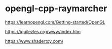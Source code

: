 # opengl-cpp-raymarcher

https://learnopengl.com/Getting-started/OpenGL

https://iquilezles.org/www/index.htm

https://www.shadertoy.com/
